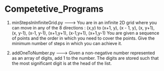 # Competetive_Programs

1. minStepsInInfiniteGrid.py ---> You are in an infinite 2D grid where you can move in any of the 8 directions : (x,y) to (x+1, y), (x - 1, y), (x, y+1), (x, y-1), (x-1, y-1), (x+1,y+1), (x-1,y+1), (x+1,y-1) You are given a sequence of points and the order in which you need to cover the points. Give the minimum number of steps in which you can achieve it.


2. addOneToNumber.py ---> Given a non-negative number represented as an array of digits, add 1 to the number. The digits are stored such that the most significant digit is at the head of the list.

